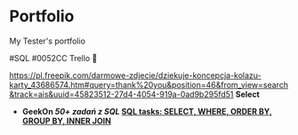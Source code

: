 # Portfolio
My Tester's portfolio

#SQL
#0052CC Trello
 🔎


https://pl.freepik.com/darmowe-zdjecie/dziekuje-koncepcja-kolazu-karty_43686574.htm#query=thank%20you&position=46&from_view=search&track=ais&uuid=45823512-27d4-4054-919a-0ad9b295fd51
<b> Select <b>
- GeekOn  *50+ zadań z SQL*
[SQL tasks: SELECT, WHERE, ORDER BY, GROUP BY, INNER JOIN](https://github.com/ulita96/Portfolio/blob/main/SQLtasks_part1.sql) 
